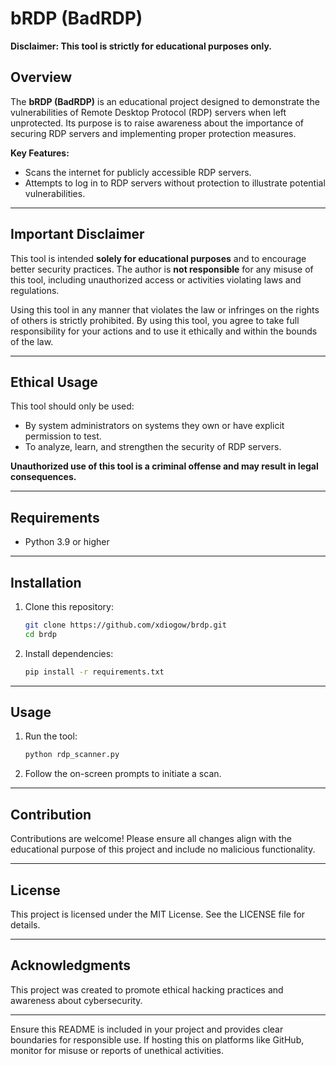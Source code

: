 # **bRDP (BadRDP)**  
**Disclaimer: This tool is strictly for educational purposes only.**

## **Overview**  
The **bRDP (BadRDP)** is an educational project designed to demonstrate the vulnerabilities of Remote Desktop Protocol (RDP) servers when left unprotected. Its purpose is to raise awareness about the importance of securing RDP servers and implementing proper protection measures. 

**Key Features:**
- Scans the internet for publicly accessible RDP servers.
- Attempts to log in to RDP servers without protection to illustrate potential vulnerabilities.

---

## **Important Disclaimer**  
This tool is intended **solely for educational purposes** and to encourage better security practices. The author is **not responsible** for any misuse of this tool, including unauthorized access or activities violating laws and regulations.

Using this tool in any manner that violates the law or infringes on the rights of others is strictly prohibited. By using this tool, you agree to take full responsibility for your actions and to use it ethically and within the bounds of the law.

---

## **Ethical Usage**  
This tool should only be used:  
- By system administrators on systems they own or have explicit permission to test.  
- To analyze, learn, and strengthen the security of RDP servers.

**Unauthorized use of this tool is a criminal offense and may result in legal consequences.**

---

## **Requirements**  
- Python 3.9 or higher  

---

## **Installation**  
1. Clone this repository:  
   ```bash
   git clone https://github.com/xdiogow/brdp.git
   cd brdp
   ```
2. Install dependencies:  
   ```bash
   pip install -r requirements.txt
   ```

---

## **Usage**  
1. Run the tool:  
   ```bash
   python rdp_scanner.py
   ```
2. Follow the on-screen prompts to initiate a scan.

---

## **Contribution**  
Contributions are welcome! Please ensure all changes align with the educational purpose of this project and include no malicious functionality.  

---

## **License**  
This project is licensed under the MIT License. See the LICENSE file for details.

---

## **Acknowledgments**  
This project was created to promote ethical hacking practices and awareness about cybersecurity.  

---

Ensure this README is included in your project and provides clear boundaries for responsible use. If hosting this on platforms like GitHub, monitor for misuse or reports of unethical activities.
